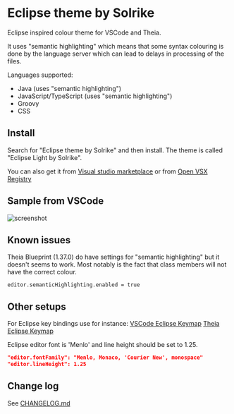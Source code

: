 # Eclipse theme by Solrike

Eclipse inspired colour theme for VSCode and Theia.

It uses "semantic highlighting" which means that some syntax colouring is done by the language server which can lead to delays in processing of the files.

Languages supported:
* Java (uses "semantic highlighting")
* JavaScript/TypeScript (uses "semantic highlighting")
* Groovy
* CSS


## Install

Search for "Eclipse theme by Solrike" and then install. The theme is called "Eclipse Light by Solrike".

You can also get it from [Visual studio marketplace](https://marketplace.visualstudio.com/items?itemName=solrike.eclipse-theme-by-solrike "marketplace")
or from [Open VSX Registry](https://open-vsx.org/extension/solrike/eclipse-theme-by-solrike "Open VSX Registry")

## Sample from VSCode

![screenshot](https://raw.githubusercontent.com/Lucas3oo/eclipse-theme-by-solrike/main/assets/vscode-screenshot.png)


## Known issues

Theia Blueprint (1.37.0) do have settings for "semantic highlighting" but it doesn't seems to work. Most notably is the fact that class members will not have the correct colour.

    editor.semanticHighlighting.enabled = true

## Other setups

For Eclipse key bindings use for instance: [VSCode Eclipse Keymap](https://marketplace.visualstudio.com/items?itemName=alphabotsec.vscode-eclipse-keybindings "Eclipse Keymap")
[Theia Eclipse Keymap](https://open-vsx.org/extension/alphabotsec/vscode-eclipse-keybindings "Eclipse Keymap")

Eclipse editor font is 'Menlo' and line height should be set to 1.25.

```json
"editor.fontFamily": "Menlo, Monaco, 'Courier New', monospace"
"editor.lineHeight": 1.25
```

## Change log
See [CHANGELOG.md](./CHANGELOG.md)


